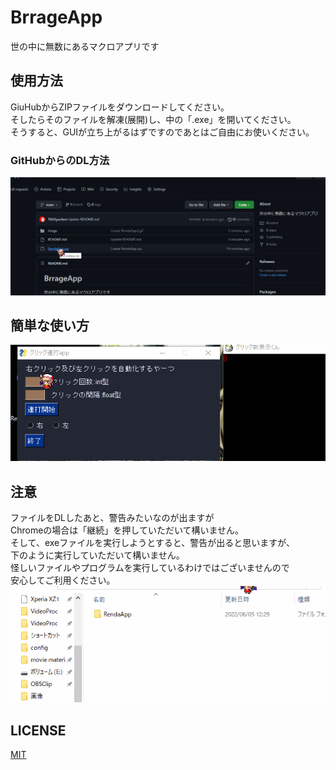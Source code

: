 # BrrageApp
世の中に無数にあるマクロアプリです


## 使用方法
GiuHubからZIPファイルをダウンロードしてください。  
そしたらそのファイルを解凍(展開)し、中の「.exe」を開いてください。  
そうすると、GUIが立ち上がるはずですのであとはご自由にお使いください。
### GitHubからのDL方法
![gif](https://github.com/TAGSyuriken/BrrageApp/blob/main/image/RendaApp3.gif)



## 簡単な使い方
![gif](https://github.com/TAGSyuriken/BrrageApp/blob/main/image/RendaApp.gif)





## 注意
ファイルをDLしたあと、警告みたいなのが出ますが  
Chromeの場合は「継続」を押していただいて構いません。  
そして、exeファイルを実行しようとすると、警告が出ると思いますが、  
下のように実行していただいて構いません。  
怪しいファイルやプログラムを実行しているわけではございませんので  
安心してご利用ください。  
![gif](https://github.com/TAGSyuriken/BrrageApp/blob/main/image/RendaApp2.gif)


## LICENSE
[MIT](https://github.com/TAGSyuriken/BrrageApp/blob/main/LICENSE)


